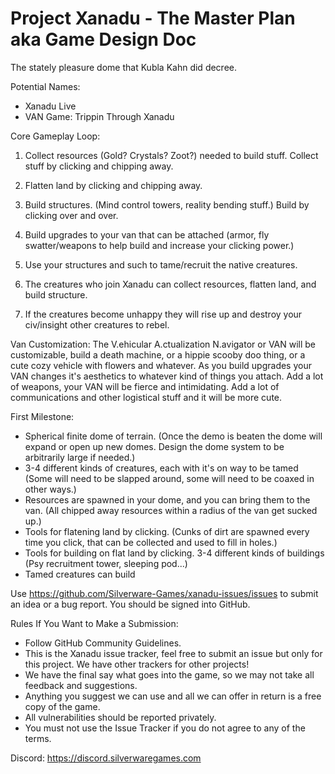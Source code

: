 # Project Xanadu - The Master Plan aka Game Design Doc

The stately pleasure dome that Kubla Kahn did decree.

Potential Names:
* Xanadu Live
* VAN Game: Trippin Through Xanadu

Core Gameplay Loop:
1. Collect resources (Gold? Crystals? Zoot?) needed to build stuff. Collect stuff by clicking and chipping away.
2. Flatten land by clicking and chipping away.
3. Build structures. (Mind control towers, reality bending stuff.) Build by clicking over and over.
4. Build upgrades to your van that can be attached (armor, fly swatter/weapons to help build and increase your clicking power.)
5. Use your structures and such to tame/recruit the native creatures.
6. The creatures who join Xanadu can collect resources, flatten land, and build structure.

7. If the creatures become unhappy they will rise up and destroy your civ/insight other creatures to rebel.

Van Customization:
The V.ehicular A.ctualization N.avigator or VAN will be customizable, build a death machine, or a hippie scooby doo thing, or a cute cozy vehicle with flowers and whatever. As you build upgrades your VAN changes it's aesthetics to whatever kind of things you attach. Add a lot of weapons, your VAN will be fierce and intimidating. Add a lot of communications and other logistical stuff and it will be more cute.

First Milestone:
* Spherical finite dome of terrain. (Once the demo is beaten the dome will expand or open up new domes. Design the dome system to be arbitrarily large if needed.)
* 3-4 different kinds of creatures, each with it's on way to be tamed (Some will need to be slapped around, some will need to be coaxed in other ways.)
* Resources are spawned in your dome, and you can bring them to the van. (All chipped away resources within a radius of the van get sucked up.)
* Tools for flatening land by clicking. (Cunks of dirt are spawned every time you click, that can be collected and used to fill in holes.)
* Tools for building on flat land by clicking. 3-4 different kinds of buildings (Psy recruitment tower, sleeping pod...)
* Tamed creatures can build

Use https://github.com/Silverware-Games/xanadu-issues/issues to submit an idea or a bug report. You should be signed into GitHub.

Rules If You Want to Make a Submission:

* Follow GitHub Community Guidelines.
* This is the Xanadu issue tracker, feel free to submit an issue but only for this project. We have other trackers for other projects!
* We have the final say what goes into the game, so we may not take all feedback and suggestions.
* Anything you suggest we can use and all we can offer in return is a free copy of the game.
* All vulnerabilities should be reported privately.
* You must not use the Issue Tracker if you do not agree to any of the terms.

Discord: https://discord.silverwaregames.com
